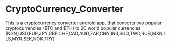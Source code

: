 # CryptoCurrency_Converter
This is a cryptocurrency converter android app, that converts two popular cryptocurrencies (BTC and ETH) to 20 world popular currencies (NGN,USD,EUR,JPY,GBP,CHF,CAD,AUD,ZAR,CNY,INR,SGD,TWD,RUB,MXN,ILS,MYR,SEK,NOK,TRY)
